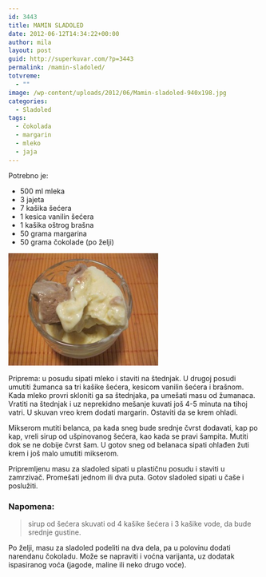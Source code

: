 ```yaml
---
id: 3443
title: MAMIN SLADOLED
date: 2012-06-12T14:34:22+00:00
author: mila
layout: post
guid: http://superkuvar.com/?p=3443
permalink: /mamin-sladoled/
totvreme:
  - ""
image: /wp-content/uploads/2012/06/Mamin-sladoled-940x198.jpg
categories:
  - Sladoled
tags:
  - čokolada
  - margarin
  - mleko
  - jaja
---
```

Potrebno je:

  * 500 ml mleka
  * 3 jajeta
  * 7 kašika šećera
  * 1 kesica vanilin šećera
  * 1 kašika oštrog brašna
  * 50 grama margarina
  * 50 grama čokolade (po želji)

<img class="alignnone size-medium wp-image-3444" title="Mamin sladoled" src="/wp-content/uploads/2012/06/Mamin-sladoled-300x225.jpg" alt="" width="300" height="225" /> 

Priprema: u posudu sipati mleko i staviti na štednjak. U drugoj posudi umutiti žumanca sa tri kašike šećera, kesicom vanilin šećera i brašnom. Kada mleko provri skloniti ga sa štednjaka, pa umešati masu od žumanaca. Vratiti na štednjak i uz neprekidno mešanje kuvati još 4-5 minuta na tihoj vatri. U skuvan vreo krem dodati margarin. Ostaviti da se krem ohladi.

Mikserom mutiti belanca, pa kada sneg bude srednje čvrst dodavati, kap po kap, vreli sirup od ušpinovanog šećera, kao kada se pravi šampita. Mutiti dok se ne dobije čvrst šam. U gotov sneg od belanaca sipati ohlađen žuti krem i još malo umutiti mikserom.

Pripremljenu masu za sladoled sipati u plastičnu posudu i staviti u zamrzivač. Promešati jednom ili dva puta. Gotov sladoled sipati u čaše i poslužiti.

### Napomena:
> sirup od šećera skuvati od 4 kašike šećera i 3 kašike vode, da bude srednje gustine.

Po želji, masu za sladoled podeliti na dva dela, pa u polovinu dodati narendanu čokoladu. Može se napraviti i voćna varijanta, uz dodatak ispasiranog voća (jagode, maline ili neko drugo voće).